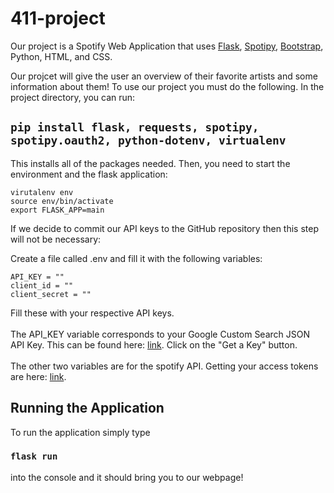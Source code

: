# 411-project

Our project is a Spotify Web Application that uses [Flask](https://flask.palletsprojects.com/en/3.0.x/), [Spotipy](https://spotipy.readthedocs.io/en/2.22.1/), [Bootstrap](https://getbootstrap.com/), Python, HTML, and CSS.

Our projcet will give the user an overview of their favorite artists and some information about them! To use our project you must do the following. In the project directory, you can run:

## `pip install flask, requests, spotipy, spotipy.oauth2, python-dotenv, virtualenv`

This installs all of the packages needed.
Then, you need to start the environment and the flask application:

```
virutalenv env
source env/bin/activate
export FLASK_APP=main
```
If we decide to commit our API keys to the GitHub repository then this step will not be necessary:

Create a file called .env and fill it with the following variables:

```
API_KEY = ""
client_id = ""
client_secret = ""
```
Fill these with your respective API keys. 
\
\
The API_KEY variable corresponds to your Google Custom Search JSON API Key. This can be found here: [link](https://developers.google.com/custom-search/v1/introduction). Click on the "Get a Key" button.
\
\
The other two variables are for the spotify API. Getting your access tokens are here: [link](https://developer.spotify.com/documentation/web-api/tutorials/getting-started).

## Running the Application
To run the application simply type 
### `flask run`
into the console and it should bring you to our webpage!


